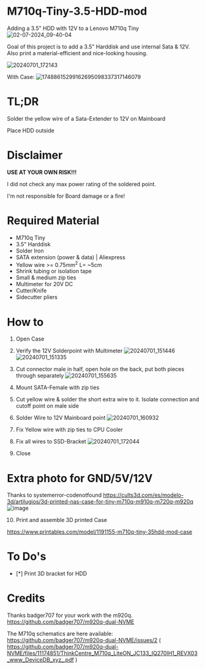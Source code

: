 # M710q-Tiny-3.5-HDD-mod
Adding a 3.5" HDD with 12V to a Lenovo M710q Tiny 
![02-07-2024_09-40-04](https://github.com/Andurilll/M710q-Tiny-3.5-HDD-mod/assets/116340711/1a89e9e9-1ee2-4fc3-8e8d-76abf8809ebd)

Goal of this project is to add a 3.5" Harddisk and use internal Sata & 12V. Also print a material-efficient and nice-looking housing.

![20240701_172143](https://github.com/Andurilll/M710q-Tiny-3.5-HDD-mod/assets/116340711/5a92d705-190f-4733-bf03-46e5e82cfaf2)

With Case:
![17488615299162695098337317146079](https://github.com/user-attachments/assets/ac499e65-e02c-4855-84e8-317622d58c82)

# TL;DR
Solder the yellow wire of a Sata-Extender to 12V on Mainboard

Place HDD outside

# Disclaimer
**USE AT YOUR OWN RISK!!!**

I did not check any max power rating of the soldered point.

I'm not responsible for Board damage or a fire!

# Required Material

* M710q Tiny
* 3.5" Harddisk
* Solder Iron
* SATA extension (power & data) | Aliexpress
* Yellow wire >= 0.75mm<sup>2</sup> L= ~5cm
* Shrink tubing or isolation tape
* Small & medium zip ties
* Multimeter for 20V DC
* Cutter/Knife
* Sidecutter pliers

# How to

1. Open Case

2. Verify the 12V Solderpoint with Multimeter
![20240701_151446](https://github.com/Andurilll/M710q-Tiny-3.5-HDD-mod/assets/116340711/04cd8f7b-9c05-4014-98b6-c48ac489e5c2)
![20240701_151335](https://github.com/Andurilll/M710q-Tiny-3.5-HDD-mod/assets/116340711/cf9aaff1-57ff-4164-9364-804de6ecbcd7)

3. Cut connector male in half, open hole on the back, put both pieces through separately
![20240701_155635](https://github.com/Andurilll/M710q-Tiny-3.5-HDD-mod/assets/116340711/43238d6e-7c6b-4331-93c8-3a3c3f72b4e3)

4. Mount SATA-Female with zip ties

5. Cut yellow wire & solder the short extra wire to it. Isolate connection and cutoff point on male side

6. Solder Wire to 12V Mainboard point
![20240701_160932](https://github.com/Andurilll/M710q-Tiny-3.5-HDD-mod/assets/116340711/1744ce7d-3678-424b-82e6-328d2647a4e9)

7. Fix Yellow wire with zip ties to CPU Cooler

8. Fix all wires to SSD-Bracket
![20240701_172044](https://github.com/Andurilll/M710q-Tiny-3.5-HDD-mod/assets/116340711/55d69c6f-610f-44ff-a3d7-0f7a83e07e10)

9. Close

# Extra photo for GND/5V/12V
Thanks to systemerror-codenotfound https://cults3d.com/es/modelo-3d/artilugios/3d-printed-nas-case-for-tiny-m710q-m910q-m720q-m920q
![image](https://github.com/Andurilll/M710q-Tiny-3.5-HDD-mod/assets/116340711/4ec6e9d4-585e-4514-8299-0189709304d9)

10. Print and assemble 3D printed Case

https://www.printables.com/model/1191155-m710q-tiny-35hdd-mod-case


# To Do's

- [*] Print 3D bracket for HDD

# Credits

Thanks badger707 for your work with the m920q. https://github.com/badger707/m920q-dual-NVME

The M710q schematics are here available: https://github.com/badger707/m920q-dual-NVME/issues/2  ( https://github.com/badger707/m920q-dual-NVME/files/11174851/ThinkCentre_M710q_LiteON_JC133_IQ270IH1_REVX03_www_DeviceDB_xyz_.pdf )
